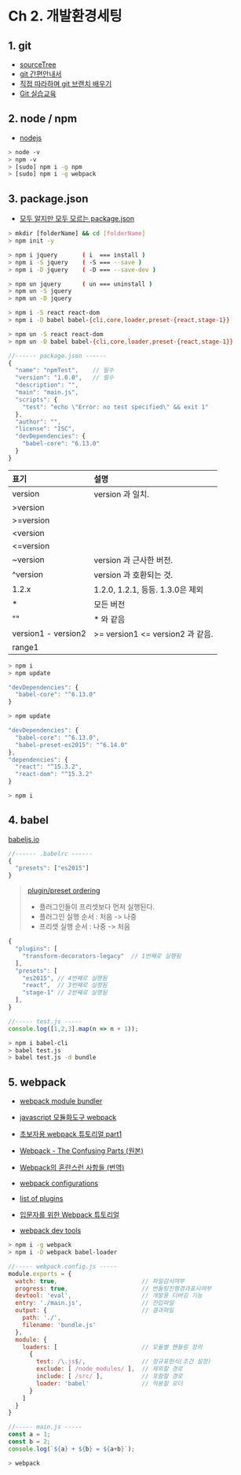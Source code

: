 # Ch 2. 개발환경세팅

## 1. git

- [sourceTree](https://www.sourcetreeapp.com/)
- [git 간편안내서](https://rogerdudler.github.io/git-guide/index.ko.html)
- [직접 따라하며 git 브랜치 배우기](http://learnbranch.urigit.com/)
- [Git 실습교육](http://www.slideshare.net/flyskykr/github-46014813)

## 2. node / npm

- [nodejs](https://nodejs.org/ko/)

```bash
> node -v
> npm -v
> [sudo] npm i -g npm
> [sudo] npm i -g webpack
```

## 3. package.json

- [모두 알지만 모두 모르는 package.json](http://programmingsummaries.tistory.com/385)

```bash
> mkdir [folderName] && cd [folderName]
> npm init -y

> npm i jquery       ( i  === install )
> npm i -S jquery    ( -S === --save )
> npm i -D jquery    ( -D === --save-dev )

> npm un jquery      ( un === uninstall )
> npm un -S jquery
> npm un -D jquery

> npm i -S react react-dom
> npm i -D babel babel-{cli,core,loader,preset-{react,stage-1}}

> npm un -S react react-dom
> npm un -D babel babel-{cli,core,loader,preset-{react,stage-1}}
```

```js
//------ package.json ------
{
  "name": "npmTest",    // 필수
  "version": "1.0.0",   // 필수
  "description": "",
  "main": "main.js",
  "scripts": {
    "test": "echo \"Error: no test specified\" && exit 1"
  },
  "author": "",
  "license": "ISC",
  "devDependencies": {
    "babel-core": "6.13.0"
  }
}
```

표기                | 설명
:---                | :---
version             | version 과 일치.
&gt;version         |
&gt;=version        |
&lt;version         |
&lt;=version        |
~version            | version 과 근사한 버전.
^version            | version 과 호환되는 것.
1.2.x               | 1.2.0, 1.2.1, 등등. 1.3.0은 제외
*                   | 모든 버전
""                  | * 와 같음
version1 - version2 | &gt;= version1 &lt;= version2 과 같음.
range1 || range2    | range1 또는 range2


```bash
> npm i
> npm update
```

```js
"devDependencies": {
  "babel-core": "^6.13.0"
}
```

```bash
> npm update
```


```js
"devDependencies": {
  "babel-core": "^6.13.0",
  "babel-preset-es2015": "^6.14.0"
},
"dependencies": {
  "react": "^15.3.2",
  "react-dom": "^15.3.2"
}
```

```bash
> npm i
```


## 4. babel

[babeljs.io](https://babeljs.io/)

```js
//------ .babelrc ------
{
  "presets": ["es2015"]
}
```

> [plugin/preset ordering](http://babeljs.io/docs/plugins/)
> - 플러그인들이 프리셋보다 먼저 실행된다.
> - 플러그인 실행 순서 : 처음 -> 나중
> - 프리셋 실행 순서 : 나중 -> 처음

```js
{
  "plugins": [
    "transform-decorators-legacy"  // 1번째로 실행됨
  ],
  "presets": [
    "es2015", // 4번쨰로 실행됨
    "react",  // 3번째로 실행됨
    "stage-1" // 2번쨰로 실행됨
  ],
}
```

```js
//----- test.js -----
console.log([1,2,3].map(n => n + 1));
```

```bash
> npm i babel-cli
> babel test.js
> babel test.js -d bundle
```

## 5. webpack

- [webpack module bundler](https://webpack.github.io/)
- [javascript 모듈화도구 webpack](http://d2.naver.com/helloworld/0239818)
- [초보자용 webpack 튜토리얼 part1](https://firejune.com/1798/%EC%B4%88%EB%B3%B4%EC%9E%90%EC%9A%A9+Webpack+%ED%8A%9C%ED%86%A0%EB%A6%AC%EC%96%BC+%ED%8C%8C%ED%8A%B81+-+Webpack+%EC%9E%85%EB%AC%B8)
- [Webpack - The Confusing Parts (원본)](https://medium.com/@rajaraodv/webpack-the-confusing-parts-58712f8fcad9#.zgbts1puu)
- [Webpack의 혼란스런 사항들 (번역)](https://github.com/FEDevelopers/tech.description/wiki/Webpack%EC%9D%98-%ED%98%BC%EB%9E%80%EC%8A%A4%EB%9F%B0-%EC%82%AC%ED%95%AD%EB%93%A4)
- [webpack configurations](https://webpack.github.io/docs/configuration.html)
- [list of plugins](https://github.com/webpack/docs/wiki/list-of-plugins)
- [입문자를 위한 Webpack 튜토리얼](https://github.com/arahansa/WebpackTutorial/tree/master/ko-arahansa)

- [webpack dev tools](https://webpack.github.io/docs/configuration.html#devtool)
```bash
> npm i -g webpack
> npm i -D webpack babel-loader
```

```js
//----- webpack.config.js -----
module.exports = {
  watch: true,                        // 파일감시여부
  progress: true,                     // 번들링진행경과표시여부
  devtool: 'eval',                    // 개발용 디버깅 기능
  entry: './main.js',                 // 진입파일
  output: {                           // 결과파일
    path: './',
    filename: 'bundle.js'
  },
  module: {
    loaders: [                        // 모듈별 핸들링 정의
      {
        test: /\.js$/,                // 정규표현식(조건 설정)
        exclude: [ /node_modules/ ],  // 제외할 경로
        include: [ /src/ ],           // 포함할 경로
        loader: 'babel'               // 적용할 로더
      }
    ]
  }
}
```

```js
//----- main.js -----
const a = 1;
const b = 2;
console.log(`${a} + ${b} = ${a+b}`);
```

```bash
> webpack
```
